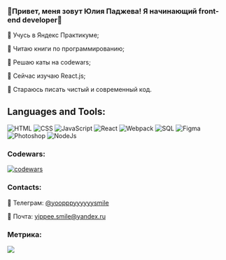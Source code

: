 ### 👋Привет, меня зовут Юлия Паджева! Я начинающий front-end developer:metal:

:small_blue_diamond: Учусь в Яндекс Практикуме;

:small_blue_diamond: Читаю книги по программированию;

:small_blue_diamond: Решаю каты на codewars;

:small_blue_diamond: Сейчас изучаю React.js;

:small_blue_diamond: Стараюсь писать чистый и современный код.



## Languages and Tools: 
![HTML](https://img.shields.io/badge/-HTML-20232A?style=for-the-badge&logo=html5)
![CSS](https://img.shields.io/badge/-CSS-20232A?style=for-the-badge&logo=CSS3)
![JavaScript](https://img.shields.io/badge/-JavaScript-20232A?style=for-the-badge&logo=javascript)
![React](https://img.shields.io/badge/-React-20232A?style=for-the-badge&logo=react)
![Webpack](https://img.shields.io/badge/-webpack-20232A?style=for-the-badge&logo=webpack)
![SQL](https://img.shields.io/badge/-SQL-20232A?style=for-the-badge&logo=sql)
![Figma](https://img.shields.io/badge/-figma-20232A?style=for-the-badge&logo=figma)
![Photoshop](https://img.shields.io/badge/-Photoshop-20232A?style=for-the-badge&logo=AdobePhotoshop)
![NodeJs](https://img.shields.io/badge/-NodeJs-20232A?style=for-the-badge&logo=node.Js)

### Codewars:

[![codewars](https://www.codewars.com/users/yoopppyyyyyy/badges/large)](https://www.codewars.com/users/yoopppyyyyyy)

### Contacts:
:iphone: Телеграм: [@yoopppyyyyyysmile](https://t.me/yoopppyyyyyysmile)    

:email: Почта: yippee.smile@yandex.ru    


### Метрика: 
![](https://komarev.com/ghpvc/?username=YippeeSmile)
